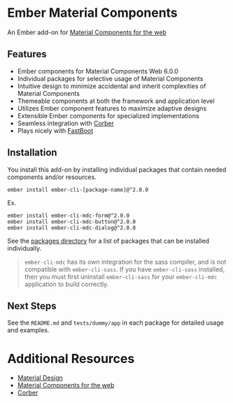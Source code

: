 Ember Material Components
=========================

An Ember add-on for [Material Components for the web](https://github.com/material-components/material-components-web/)

Features
------------

* Ember components for Material Components Web 6.0.0
* Individual packages for selective usage of Material Components
* Intuitive design to minimize accidental and inherit complexities of Material Components
* Themeable components at both the framework and application level
* Utilizes Ember component features to maximize adaptive designs
* Extensible Ember components for specialized implementations
* Seamless integration with [Corber](http://corber.io/)
* Plays nicely with [FastBoot](https://github.com/ember-fastboot/fastboot)

Installation
------------
    
You install this add-on by installing individual packages that contain needed components
and/or resources.

    ember install ember-cli-[package-name]@^2.0.0

Ex.    
    
    ember install ember-cli-mdc-form@^2.0.0
    ember install ember-cli-mdc-button@^2.0.0
    ember install ember-cli-mdc-dialog@^2.0.0
    
See the [packages directory](https://github.com/onehilltech/ember-cli-mdc/tree/master/packages) for a 
list of packages that can be installed individually.

> `ember-cli-mdc` has its own integration for the sass compiler, and is not compatible with
> `ember-cli-sass`. If you have `ember-cli-sass` installed, then you must first uninstall 
> `ember-cli-sass` for your `ember-cli-mdc` application to build correctly.

Next Steps
----------

See the `README.md` and `tests/dummy/app` in each package for detailed usage 
and examples.

Additional Resources
====================

* [Material Design](https://www.material.io/)
* [Material Components for the web](https://github.com/material-components/material-components-web/)
* [Corber](http://corber.io/)
